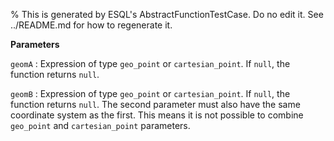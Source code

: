 % This is generated by ESQL's AbstractFunctionTestCase. Do no edit it. See ../README.md for how to regenerate it.

**Parameters**

`geomA`
:   Expression of type `geo_point` or `cartesian_point`. If `null`, the function returns `null`.

`geomB`
:   Expression of type `geo_point` or `cartesian_point`. If `null`, the function returns `null`. The second parameter must also have the same coordinate system as the first. This means it is not possible to combine `geo_point` and `cartesian_point` parameters.

